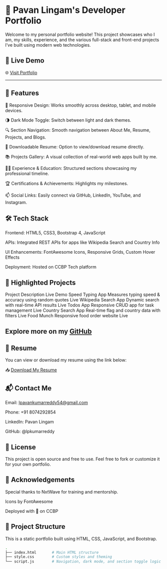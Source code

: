 # 💼 Pavan Lingam's Developer Portfolio

Welcome to my personal portfolio website! This project showcases who I am, my skills, experience, and the various full-stack and front-end projects I’ve built using modern web technologies.

## 🔗 Live Demo

🌐 [Visit Portfolio](https://pavansportfolio.ccbp.tech/)

---

## 🧠 Features
🎨 Responsive Design: Works smoothly across desktop, tablet, and mobile devices.

🌗 Dark Mode Toggle: Switch between light and dark themes.

🔍 Section Navigation: Smooth navigation between About Me, Resume, Projects, and Blogs.

📄 Downloadable Resume: Option to view/download resume directly.

📚 Projects Gallery: A visual collection of real-world web apps built by me.

👨‍💼 Experience & Education: Structured sections showcasing my professional timeline.

🏆 Certifications & Achievements: Highlights my milestones.

📫 Social Links: Easily connect via GitHub, LinkedIn, YouTube, and Instagram.

## 🛠️ Tech Stack
Frontend: HTML5, CSS3, Bootstrap 4, JavaScript

APIs: Integrated REST APIs for apps like Wikipedia Search and Country Info

UI Enhancements: FontAwesome Icons, Responsive Grids, Custom Hover Effects

Deployment: Hosted on CCBP Tech platform

## 🚀 Highlighted Projects
Project	Description	Live Demo
Speed Typing App	Measures typing speed & accuracy using random quotes	Live
Wikipedia Search App	Dynamic search with real-time API results	Live
Todos App	Responsive CRUD app for task management	Live
Country Search App	Real-time flag and country data with filters	Live
Food Munch	Responsive food order website	Live

## Explore more on my [GitHub](https://github.com/lpkumarreddy)

## 📄 Resume

You can view or download my resume using the link below:

📥 [Download My Resume](https://drive.google.com/file/d/1rhtm7wZgl-mTSeDlTP5NGRPd5E6q6pFa/view?usp=sharing)


## 📬 Contact Me
Email: lpavankumarreddy54@gmail.com

Phone: +91 8074292854

LinkedIn: Pavan Lingam

GitHub: @lpkumarreddy

## 📝 License
This project is open source and free to use. Feel free to fork or customize it for your own portfolio.

## 🙌 Acknowledgements
Special thanks to NxtWave for training and mentorship.

Icons by FontAwesome

Deployed with 💙 on CCBP

## 📂 Project Structure

This is a static portfolio built using HTML, CSS, JavaScript, and Bootstrap.

```bash
.
├── index.html       # Main HTML structure
├── style.css        # Custom styles and theming
└── script.js        # Navigation, dark mode, and section toggle logic
